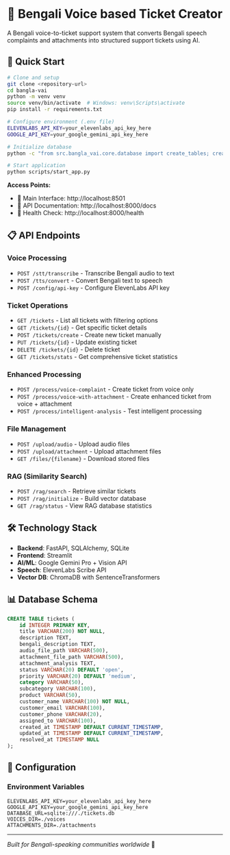 # 🎫 Bengali Voice based Ticket Creator

A Bengali voice-to-ticket support system that converts Bengali speech complaints and attachments into structured support tickets using AI.

## 🚀 Quick Start

```bash
# Clone and setup
git clone <repository-url>
cd bangla-vai
python -m venv venv
source venv/bin/activate  # Windows: venv\Scripts\activate
pip install -r requirements.txt

# Configure environment (.env file)
ELEVENLABS_API_KEY=your_elevenlabs_api_key_here
GOOGLE_API_KEY=your_google_gemini_api_key_here

# Initialize database
python -c "from src.bangla_vai.core.database import create_tables; create_tables()"

# Start application
python scripts/start_app.py
```

**Access Points:**
- 🎨 Main Interface: http://localhost:8501
- 🔧 API Documentation: http://localhost:8000/docs
- 💚 Health Check: http://localhost:8000/health

## 📋 API Endpoints

### Voice Processing
- `POST /stt/transcribe` - Transcribe Bengali audio to text
- `POST /tts/convert` - Convert Bengali text to speech
- `POST /config/api-key` - Configure ElevenLabs API key

### Ticket Operations
- `GET /tickets` - List all tickets with filtering options
- `GET /tickets/{id}` - Get specific ticket details
- `POST /tickets/create` - Create new ticket manually
- `PUT /tickets/{id}` - Update existing ticket
- `DELETE /tickets/{id}` - Delete ticket
- `GET /tickets/stats` - Get comprehensive ticket statistics

### Enhanced Processing
- `POST /process/voice-complaint` - Create ticket from voice only
- `POST /process/voice-with-attachment` - Create enhanced ticket from voice + attachment
- `POST /process/intelligent-analysis` - Test intelligent processing

### File Management
- `POST /upload/audio` - Upload audio files
- `POST /upload/attachment` - Upload attachment files
- `GET /files/{filename}` - Download stored files

### RAG (Similarity Search)
- `POST /rag/search` - Retrieve similar tickets
- `POST /rag/initialize` - Build vector database
- `GET /rag/status` - View RAG database statistics

## 🛠️ Technology Stack

- **Backend**: FastAPI, SQLAlchemy, SQLite
- **Frontend**: Streamlit
- **AI/ML**: Google Gemini Pro + Vision API
- **Speech**: ElevenLabs Scribe API
- **Vector DB**: ChromaDB with SentenceTransformers

## 📊 Database Schema

```sql
CREATE TABLE tickets (
    id INTEGER PRIMARY KEY,
    title VARCHAR(200) NOT NULL,
    description TEXT,
    bengali_description TEXT,
    audio_file_path VARCHAR(500),
    attachment_file_path VARCHAR(500),
    attachment_analysis TEXT,
    status VARCHAR(20) DEFAULT 'open',
    priority VARCHAR(20) DEFAULT 'medium',
    category VARCHAR(50),
    subcategory VARCHAR(100),
    product VARCHAR(50),
    customer_name VARCHAR(100) NOT NULL,
    customer_email VARCHAR(100),
    customer_phone VARCHAR(20),
    assigned_to VARCHAR(100),
    created_at TIMESTAMP DEFAULT CURRENT_TIMESTAMP,
    updated_at TIMESTAMP DEFAULT CURRENT_TIMESTAMP,
    resolved_at TIMESTAMP NULL
);
```

## 🔧 Configuration

### Environment Variables
```env
ELEVENLABS_API_KEY=your_elevenlabs_api_key_here
GOOGLE_API_KEY=your_google_gemini_api_key_here
DATABASE_URL=sqlite:///./tickets.db
VOICES_DIR=./voices
ATTACHMENTS_DIR=./attachments
```

---

*Built for Bengali-speaking communities worldwide* 🎉 